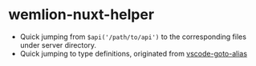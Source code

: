 # wemlion-nuxt-helper

- Quick jumping from `$api('/path/to/api')` to the corresponding files under server directory.
- Quick jumping to type definitions, originated from [vscode-goto-alias](https://github.com/antfu/vscode-goto-alias)
